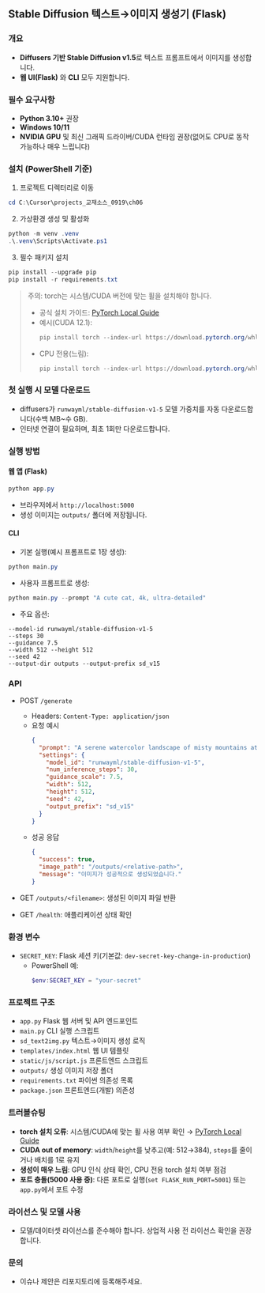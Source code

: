 ## Stable Diffusion 텍스트→이미지 생성기 (Flask)

### 개요
- **Diffusers 기반 Stable Diffusion v1.5**로 텍스트 프롬프트에서 이미지를 생성합니다.
- **웹 UI(Flask)** 와 **CLI** 모두 지원합니다.

### 필수 요구사항
- **Python 3.10+** 권장
- **Windows 10/11**
- **NVIDIA GPU** 및 최신 그래픽 드라이버/CUDA 런타임 권장(없어도 CPU로 동작 가능하나 매우 느립니다)

### 설치 (PowerShell 기준)
1) 프로젝트 디렉터리로 이동
```powershell
cd C:\Cursor\projects_교재소스_0919\ch06
```

2) 가상환경 생성 및 활성화
```powershell
python -m venv .venv
.\.venv\Scripts\Activate.ps1
```

3) 필수 패키지 설치
```powershell
pip install --upgrade pip
pip install -r requirements.txt
```
> 주의: torch는 시스템/CUDA 버전에 맞는 휠을 설치해야 합니다.
> - 공식 설치 가이드: [PyTorch Local Guide](https://pytorch.org/get-started/locally/)
> - 예시(CUDA 12.1):
>   ```powershell
>   pip install torch --index-url https://download.pytorch.org/whl/cu121
>   ```
> - CPU 전용(느림):
>   ```powershell
>   pip install torch --index-url https://download.pytorch.org/whl/cpu
>   ```

### 첫 실행 시 모델 다운로드
- diffusers가 `runwayml/stable-diffusion-v1-5` 모델 가중치를 자동 다운로드합니다(수백 MB~수 GB).
- 인터넷 연결이 필요하며, 최초 1회만 다운로드합니다.

### 실행 방법
#### 웹 앱 (Flask)
```powershell
python app.py
```
- 브라우저에서 `http://localhost:5000`
- 생성 이미지는 `outputs/` 폴더에 저장됩니다.

#### CLI
- 기본 실행(예시 프롬프트로 1장 생성):
```powershell
python main.py
```
- 사용자 프롬프트로 생성:
```powershell
python main.py --prompt "A cute cat, 4k, ultra-detailed"
```
- 주요 옵션:
```text
--model-id runwayml/stable-diffusion-v1-5
--steps 30
--guidance 7.5
--width 512 --height 512
--seed 42
--output-dir outputs --output-prefix sd_v15
```

### API
- POST `/generate`
  - Headers: `Content-Type: application/json`
  - 요청 예시
    ```json
    {
      "prompt": "A serene watercolor landscape of misty mountains at sunrise, 4k",
      "settings": {
        "model_id": "runwayml/stable-diffusion-v1-5",
        "num_inference_steps": 30,
        "guidance_scale": 7.5,
        "width": 512,
        "height": 512,
        "seed": 42,
        "output_prefix": "sd_v15"
      }
    }
    ```
  - 성공 응답
    ```json
    {
      "success": true,
      "image_path": "/outputs/<relative-path>",
      "message": "이미지가 성공적으로 생성되었습니다."
    }
    ```

- GET `/outputs/<filename>`: 생성된 이미지 파일 반환
- GET `/health`: 애플리케이션 상태 확인

### 환경 변수
- `SECRET_KEY`: Flask 세션 키(기본값: `dev-secret-key-change-in-production`)
  - PowerShell 예: 
    ```powershell
    $env:SECRET_KEY = "your-secret"
    ```

### 프로젝트 구조
- `app.py`                Flask 웹 서버 및 API 엔드포인트
- `main.py`               CLI 실행 스크립트
- `sd_text2img.py`        텍스트→이미지 생성 로직
- `templates/index.html`  웹 UI 템플릿
- `static/js/script.js`   프론트엔드 스크립트
- `outputs/`              생성 이미지 저장 폴더
- `requirements.txt`      파이썬 의존성 목록
- `package.json`          프론트엔드(개발) 의존성

### 트러블슈팅
- **torch 설치 오류**: 시스템/CUDA에 맞는 휠 사용 여부 확인 → [PyTorch Local Guide](https://pytorch.org/get-started/locally/)
- **CUDA out of memory**: `width`/`height`를 낮추고(예: 512→384), `steps`를 줄이거나 배치를 1로 유지
- **생성이 매우 느림**: GPU 인식 상태 확인, CPU 전용 torch 설치 여부 점검
- **포트 충돌(5000 사용 중)**: 다른 포트로 실행(`set FLASK_RUN_PORT=5001`) 또는 `app.py`에서 포트 수정

### 라이선스 및 모델 사용
- 모델/데이터셋 라이선스를 준수해야 합니다. 상업적 사용 전 라이선스 확인을 권장합니다.

### 문의
- 이슈나 제안은 리포지토리에 등록해주세요.
